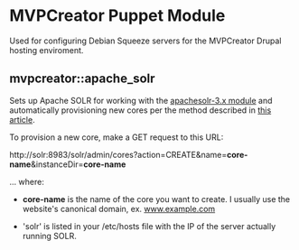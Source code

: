 MVPCreator Puppet Module
========================

Used for configuring Debian Squeeze servers for the MVPCreator Drupal hosting enviroment.

mvpcreator::apache_solr
-----------------------

Sets up Apache SOLR for working with the [apachesolr-3.x module](https://drupal.org/project/apachesolr)
and automatically provisioning new cores per the method described in
[this article](http://davehall.com.au/blog/dave/2010/06/26/multi-core-apache-solr-ubuntu-1004-drupal-auto-provisioning).

To provision a new core, make a GET request to this URL:

  http://solr:8983/solr/admin/cores?action=CREATE&name=**core-name**&instanceDir=**core-name**

... where:

 * **core-name** is the name of the core you want to create. I usually use the website's
 canonical domain, ex. www.example.com

 * 'solr' is listed in your /etc/hosts file with the IP of the server actually running SOLR.


